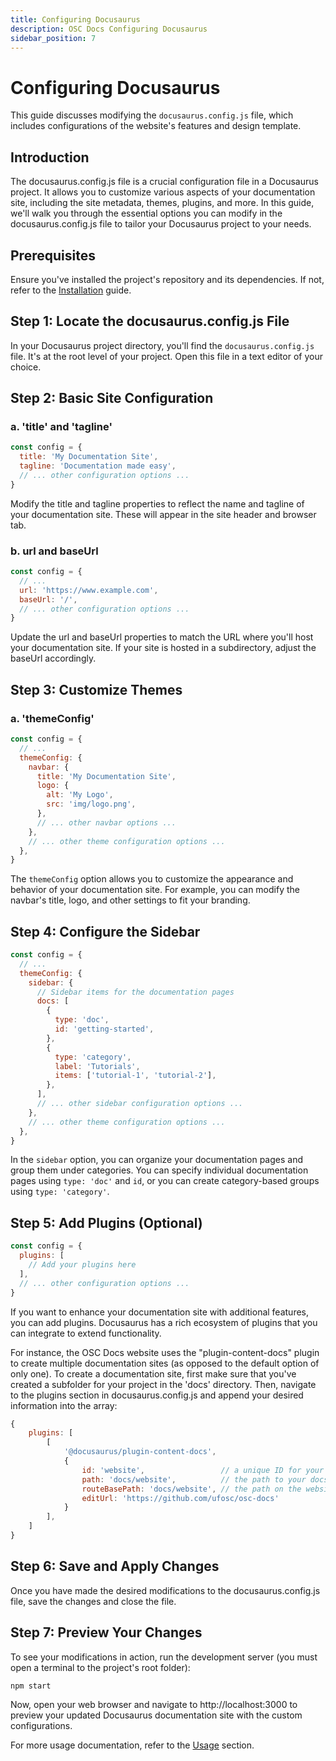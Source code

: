 ```yaml
---
title: Configuring Docusaurus
description: OSC Docs Configuring Docusaurus
sidebar_position: 7
---
```


# Configuring Docusaurus

This guide discusses modifying the `docusaurus.config.js` file, which includes configurations of the website's features and design template.

## Introduction

The docusaurus.config.js file is a crucial configuration file in a Docusaurus project. It allows you to customize various aspects of your documentation site, including the site metadata, themes, plugins, and more. In this guide, we'll walk you through the essential options you can modify in the docusaurus.config.js file to tailor your Docusaurus project to your needs.

## Prerequisites

Ensure you've installed the project's repository and its dependencies. If not, refer to the [Installation](/docs/osc-docs/installation) guide.

## Step 1: Locate the docusaurus.config.js File
In your Docusaurus project directory, you'll find the `docusaurus.config.js` file. It's at the root level of your project. Open this file in a text editor of your choice.

## Step 2: Basic Site Configuration

### a. 'title' and 'tagline'

```js title="docusaurus.config.js"
const config = {
  title: 'My Documentation Site',
  tagline: 'Documentation made easy',
  // ... other configuration options ...
}
```

Modify the title and tagline properties to reflect the name and tagline of your documentation site. These will appear in the site header and browser tab.

### b. url and baseUrl

```js title="docusaurus.config.js"
const config = {
  // ...
  url: 'https://www.example.com',
  baseUrl: '/',
  // ... other configuration options ...
}
```

Update the url and baseUrl properties to match the URL where you'll host your documentation site. If your site is hosted in a subdirectory, adjust the baseUrl accordingly.

## Step 3: Customize Themes

### a. 'themeConfig'

```js title="docusaurus.config.js"
const config = {
  // ...
  themeConfig: {
    navbar: {
      title: 'My Documentation Site',
      logo: {
        alt: 'My Logo',
        src: 'img/logo.png',
      },
      // ... other navbar options ...
    },
    // ... other theme configuration options ...
  },
}
```

The `themeConfig` option allows you to customize the appearance and behavior of your documentation site. For example, you can modify the navbar's title, logo, and other settings to fit your branding.

## Step 4: Configure the Sidebar

```js title="docusaurus.config.js"
const config = {
  // ...
  themeConfig: {
    sidebar: {
      // Sidebar items for the documentation pages
      docs: [
        {
          type: 'doc',
          id: 'getting-started',
        },
        {
          type: 'category',
          label: 'Tutorials',
          items: ['tutorial-1', 'tutorial-2'],
        },
      ],
      // ... other sidebar configuration options ...
    },
    // ... other theme configuration options ...
  },
}
```
In the `sidebar` option, you can organize your documentation pages and group them under categories. You can specify individual documentation pages using `type: 'doc'` and `id`, or you can create category-based groups using `type: 'category'`.


## Step 5: Add Plugins (Optional)

```js title="docusaurus.config.js"
const config = {
  plugins: [
    // Add your plugins here
  ],
  // ... other configuration options ...
}
```

If you want to enhance your documentation site with additional features, you can add plugins. Docusaurus has a rich ecosystem of plugins that you can integrate to extend functionality.

For instance, the OSC Docs website uses the "plugin-content-docs" plugin to create multiple documentation sites (as opposed to the default option of only one). To create a documentation site, first make sure that you've created a subfolder for your project in the 'docs' directory. Then, navigate to the plugins section in docusaurus.config.js and append your desired information into the array:
```js title="docusaurus.config.js"
{
    plugins: [
        [
            '@docusaurus/plugin-content-docs',
            {
                id: 'website',                 // a unique ID for your project
                path: 'docs/website',          // the path to your docs folder
                routeBasePath: 'docs/website', // the path on the website's URL
                editUrl: 'https://github.com/ufosc/osc-docs'
            }
        ],
    ]
}
```

## Step 6: Save and Apply Changes

Once you have made the desired modifications to the docusaurus.config.js file, save the changes and close the file.

## Step 7: Preview Your Changes

To see your modifications in action, run the development server (you must open a terminal to the project's root folder):

```bash
npm start
```
Now, open your web browser and navigate to http://localhost:3000 to preview your updated Docusaurus documentation site with the custom configurations.

For more usage documentation, refer to the [Usage](/docs/osc-docs/usage) section.
